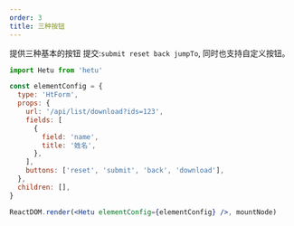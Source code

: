 ```yaml
---
order: 3
title: 三种按钮
---
```


提供三种基本的按钮 提交:`submit reset back jumpTo`, 同时也支持自定义按钮。

```jsx
import Hetu from 'hetu'

const elementConfig = {
  type: 'HtForm',
  props: {
    url: '/api/list/download?ids=123',
    fields: [
      {
        field: 'name',
        title: '姓名',
      },
    ],
    buttons: ['reset', 'submit', 'back', 'download'],
  },
  children: [],
}

ReactDOM.render(<Hetu elementConfig={elementConfig} />, mountNode)
```
